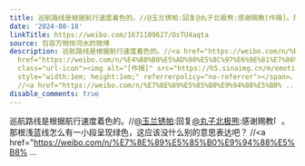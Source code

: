 ```yaml
---
title: 巡航路线是根据航行速度着色的。//@玉兰锈帕:回复@丸子北极熊:感谢赐教[作揖]。那根浅蓝线怎么有一小段呈现绿色，这应该没什么别的意思表达吧？ //@玉兰锈帕:没...
date: '2024-08-18'
linkTitle: https://weibo.com/1671109627/OsTU4aqta
source: 包容万物恒河水的微博
description: 巡航路线是根据航行速度着色的。//<a href="https://weibo.com/n/%E7%8E%89%E5%85%B0%E9%94%88%E5%B8%95">@玉兰锈帕</a>:回复<a
  href="https://weibo.com/n/%E4%B8%B8%E5%AD%90%E5%8C%97%E6%9E%81%E7%86%8A">@丸子北极熊</a>:感谢赐教<span
  class="url-icon"><img alt="[作揖]" src="https://h5.sinaimg.cn/m/emoticon/icon/others/h_zuoyi-519f80d31c.png"
  style="width:1em; height:1em;" referrerpolicy="no-referrer"></span>。那根浅蓝线怎么有一小段呈现绿色，这应该没什么别的意思表达吧？
  //<a href="https://weibo.com/n/%E7%8E%89%E5%85%B0%E9%94%88%E5%B8% ...
disable_comments: true
---
```

巡航路线是根据航行速度着色的。//<a href="https://weibo.com/n/%E7%8E%89%E5%85%B0%E9%94%88%E5%B8%95">@玉兰锈帕</a>:回复<a href="https://weibo.com/n/%E4%B8%B8%E5%AD%90%E5%8C%97%E6%9E%81%E7%86%8A">@丸子北极熊</a>:感谢赐教<span class="url-icon"><img alt="[作揖]" src="https://h5.sinaimg.cn/m/emoticon/icon/others/h_zuoyi-519f80d31c.png" style="width:1em; height:1em;" referrerpolicy="no-referrer"></span>。那根浅蓝线怎么有一小段呈现绿色，这应该没什么别的意思表达吧？ //<a href="https://weibo.com/n/%E7%8E%89%E5%85%B0%E9%94%88%E5%B8% ...
